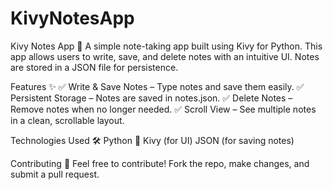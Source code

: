 # KivyNotesApp

Kivy Notes App 📝
A simple note-taking app built using Kivy for Python. This app allows users to write, save, and delete notes with an intuitive UI. Notes are stored in a JSON file for persistence.

Features ✨
✅ Write & Save Notes – Type notes and save them easily.
✅ Persistent Storage – Notes are saved in notes.json.
✅ Delete Notes – Remove notes when no longer needed.
✅ Scroll View – See multiple notes in a clean, scrollable layout.

Technologies Used 🛠️
Python 🐍
Kivy (for UI)
JSON (for saving notes)


Contributing 🤝
Feel free to contribute! Fork the repo, make changes, and submit a pull request.
